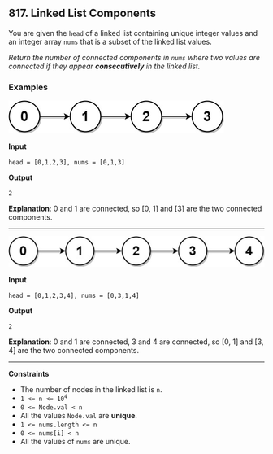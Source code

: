 ## 817. Linked List Components

You are given the `head` of a linked list containing unique integer values and an integer array `nums` that is a subset of the linked list values.

<i>Return the number of connected components in `nums` where two values are connected if they appear **consecutively** in the linked list.</i>

### Examples

![](lc-linkedlistcom1.jpg)

**Input**
```
head = [0,1,2,3], nums = [0,1,3]
```

**Output**
```
2
```

**Explanation**: 0 and 1 are connected, so [0, 1] and [3] are the two connected components.

---

![](lc-linkedlistcom2.jpg)

**Input**
```
head = [0,1,2,3,4], nums = [0,3,1,4]
```

**Output**
```
2
```

**Explanation**: 0 and 1 are connected, 3 and 4 are connected, so [0, 1] and [3, 4] are the two connected components.

---

**Constraints**

* The number of nodes in the linked list is `n`.
* <code>1 <= n <= 10<sup>4</sup></code>
* `0 <= Node.val < n`
* All the values `Node.val` are **unique**.
* `1 <= nums.length <= n`
* `0 <= nums[i] < n`
* All the values of `nums` are unique.